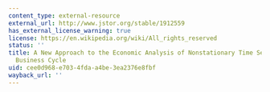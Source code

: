 ```yaml
---
content_type: external-resource
external_url: http://www.jstor.org/stable/1912559
has_external_license_warning: true
license: https://en.wikipedia.org/wiki/All_rights_reserved
status: ''
title: A New Approach to the Economic Analysis of Nonstationary Time Series and the
  Business Cycle
uid: cee0d968-e703-4fda-a4be-3ea2376e8fbf
wayback_url: ''
---
```

